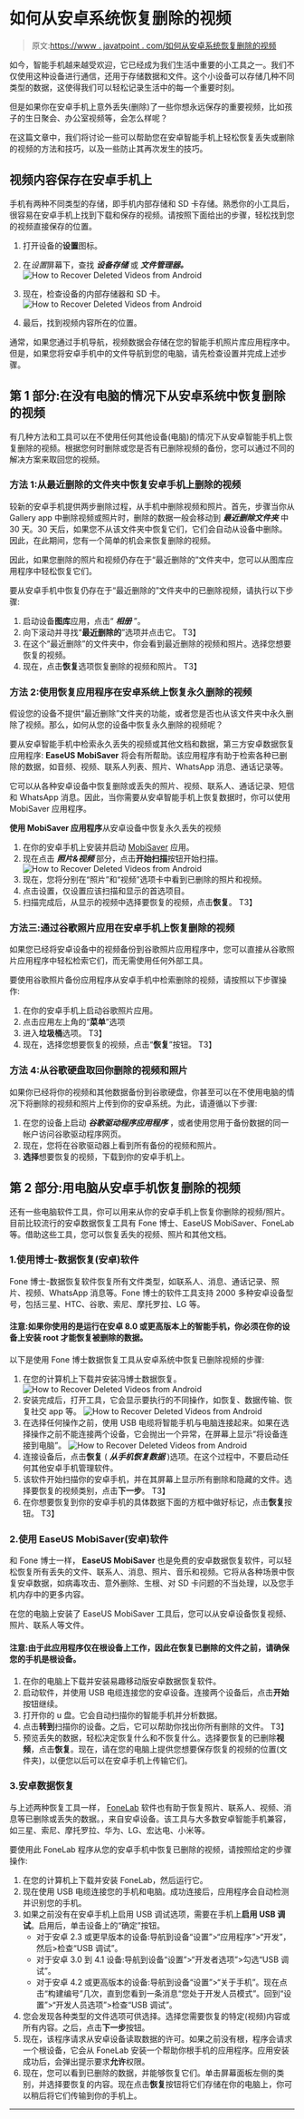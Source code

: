 # 如何从安卓系统恢复删除的视频

> 原文:[https://www . javatpoint . com/如何从安卓系统恢复删除的视频](https://www.javatpoint.com/how-to-recover-deleted-videos-from-android)

如今，智能手机越来越受欢迎，它已经成为我们生活中重要的小工具之一。我们不仅使用这种设备进行通信，还用于存储数据和文件。这个小设备可以存储几种不同类型的数据，这使得我们可以轻松记录生活中的每一个重要时刻。

但是如果你在安卓手机上意外丢失(删除)了一些你想永远保存的重要视频，比如孩子的生日聚会、办公室视频等，会怎么样呢？

在这篇文章中，我们将讨论一些可以帮助您在安卓智能手机上轻松恢复丢失或删除的视频的方法和技巧，以及一些防止其再次发生的技巧。

## 视频内容保存在安卓手机上

手机有两种不同类型的存储，即手机内部存储和 SD 卡存储。熟悉你的小工具后，很容易在安卓手机上找到下载和保存的视频。请按照下面给出的步骤，轻松找到您的视频直接保存的位置。

1.  打开设备的**设置**图标。
2.  在*设置*屏幕下，查找 ***设备存储*** 或 ***文件管理器。***
    ![How to Recover Deleted Videos from Android](../Images/8f247af801885cc51b335f3d417c8f6f.png)
3.  现在，检查设备的内部存储器和 SD 卡。
    ![How to Recover Deleted Videos from Android](../Images/9a41709f2a35f787750f8c5454c4266d.png)

1.  最后，找到视频内容所在的位置。

通常，如果您通过手机导航，视频数据会存储在您的智能手机照片库应用程序中。但是，如果您将安卓手机中的文件导航到您的电脑，请先检查设置并完成上述步骤。

## 第 1 部分:在没有电脑的情况下从安卓系统中恢复删除的视频

有几种方法和工具可以在不使用任何其他设备(电脑)的情况下从安卓智能手机上恢复删除的视频。根据您何时删除或您是否有已删除视频的备份，您可以通过不同的解决方案来取回您的视频。

### 方法 1:从最近删除的文件夹中恢复安卓手机上删除的视频

较新的安卓手机提供两步删除过程，从手机中删除视频和照片。首先，步骤当你从 Gallery app 中删除视频或照片时，删除的数据一般会移动到 ***最近删除文件夹*** 中 30 天。30 天后，如果您不从该文件夹中恢复它们，它们会自动从设备中删除。因此，在此期间，您有一个简单的机会来恢复删除的视频。

因此，如果您删除的照片和视频仍存在于“最近删除的”文件夹中，您可以从图库应用程序中轻松恢复它们。

要从安卓手机中恢复仍存在于“最近删除的”文件夹中的已删除视频，请执行以下步骤:

1.  启动设备**图库**应用，点击“ ***相册*** ”。
2.  向下滚动并寻找“**最近删除的**”选项并点击它。
    T3】
3.  在这个“最近删除”的文件夹中，你会看到最近删除的视频和照片。选择您想要恢复的视频。
4.  现在，点击**恢复**选项恢复删除的视频和照片。
    T3】

### 方法 2:使用恢复应用程序在安卓系统上恢复永久删除的视频

假设您的设备不提供“最近删除”文件夹的功能，或者您是否也从该文件夹中永久删除了视频。那么，如何从您的设备中恢复永久删除的视频呢？

要从安卓智能手机中检索永久丢失的视频或其他文档和数据，第三方安卓数据恢复应用程序: **EaseUS MobiSaver** 将会有所帮助。该应用程序有助于检索各种已删除的数据，如音频、视频、联系人列表、照片、WhatsApp 消息、通话记录等。

它可以从各种安卓设备中恢复删除或丢失的照片、视频、联系人、通话记录、短信和 WhatsApp 消息。因此，当你需要从安卓智能手机上恢复数据时，你可以使用 MobiSaver 应用程序。

**使用 MobiSaver 应用程序**从安卓设备中恢复永久丢失的视频

1.  在你的安卓手机上安装并启动 [MobiSaver](https://play.google.com/store/apps/details?id=com.easeus.mobisaver) 应用。
2.  现在点击 ***照片&视频*** 部分，点击**开始扫描**按钮开始扫描。
    ![How to Recover Deleted Videos from Android](../Images/8e5225f8ba0055893374cb153e1e56bc.png)
3.  现在，您将分别在“照片”和“视频”选项卡中看到已删除的照片和视频。
4.  点击设置，仅设置应该扫描和显示的首选项目。
5.  扫描完成后，从显示的视频中选择要恢复的视频，点击**恢复**。
    T3】

### 方法三:通过谷歌照片应用在安卓手机上恢复删除的视频

如果您已经将安卓设备中的视频备份到谷歌照片应用程序中，您可以直接从谷歌照片应用程序中轻松检索它们，而无需使用任何外部工具。

要使用谷歌照片备份应用程序从安卓手机中检索删除的视频，请按照以下步骤操作:

1.  在你的安卓手机上启动谷歌照片应用。
2.  点击应用左上角的“**菜单**”选项
3.  进入**垃圾桶**选项。
    T3】
4.  现在，选择您想要恢复的视频，点击“**恢复**”按钮。
    T3】

### 方法 4:从谷歌硬盘取回你删除的视频和照片

如果你已经将你的视频和其他数据备份到谷歌硬盘，你甚至可以在不使用电脑的情况下将删除的视频和照片上传到你的安卓系统。为此，请遵循以下步骤:

1.  在您的设备上启动 ***谷歌驱动程序应用程序*** ，或者使用您用于备份数据的同一帐户访问谷歌驱动程序网页。
2.  现在，您将在谷歌驱动器上看到所有备份的视频和照片。
3.  **选择**想要恢复的视频，下载到你的安卓手机上。

## 第 2 部分:用电脑从安卓手机恢复删除的视频

还有一些电脑软件工具，你可以用来从你的安卓手机上恢复你删除的视频/照片。目前比较流行的安卓数据恢复工具有 Fone 博士、EaseUS MobiSaver、FoneLab 等。借助这些工具，您可以恢复丢失的视频、照片和其他文档。

### 1.使用博士-数据恢复(安卓)软件

Fone 博士-数据恢复软件恢复所有文件类型，如联系人、消息、通话记录、照片、视频、WhatsApp 消息等。Fone 博士的软件工具支持 2000 多种安卓设备型号，包括三星、HTC、谷歌、索尼、摩托罗拉、LG 等。

#### 注意:如果你使用的是运行在安卓 8.0 或更高版本上的智能手机，你必须在你的设备上安装 root 才能恢复被删除的数据。

以下是使用 Fone 博士数据恢复工具从安卓系统中恢复已删除视频的步骤:

1.  在您的计算机上下载并安装冯博士数据恢复。
    ![How to Recover Deleted Videos from Android](../Images/263a1f024c6e4051ac442a3878be8212.png)
2.  安装完成后，打开工具，它会显示要执行的不同操作，如恢复、数据传输、恢复社交 app 等。
    ![How to Recover Deleted Videos from Android](../Images/752c478b1549a52ef72ba4b76bd38282.png)
3.  在选择任何操作之前，使用 USB 电缆将智能手机与电脑连接起来。如果在选择操作之前不能连接两个设备，它会抛出一个异常，在屏幕上显示“将设备连接到电脑”。
    ![How to Recover Deleted Videos from Android](../Images/d1d54e5b8832a23e487133f62a06c272.png)
4.  连接设备后，点击**恢复** ( ***从手机恢复数据*** )选项。在这个过程中，不要启动任何其他安卓手机管理软件。
5.  该软件开始扫描你的安卓手机，并在其屏幕上显示所有删除和隐藏的文件。选择要恢复的视频类别，点击**下一步**。
    T3】
6.  在你想要恢复到你的安卓手机的具体数据下面的方框中做好标记，点击**恢复**按钮。
    T3】

### 2.使用 EaseUS MobiSaver(安卓)软件

和 Fone 博士一样， **EaseUS MobiSaver** 也是免费的安卓数据恢复软件，可以轻松恢复所有丢失的文件、联系人、消息、照片、音乐和视频。它将从各种场景中恢复安卓数据，如病毒攻击、意外删除、生根、对 SD 卡问题的不当处理，以及您手机内存中的更多内容。

在您的电脑上安装了 EaseUS MobiSaver 工具后，您可以从安卓设备恢复视频、照片、联系人等文件。

#### 注意:由于此应用程序仅在根设备上工作，因此在恢复已删除的文件之前，请确保您的手机是根设备。

1.  在你的电脑上下载并安装易趣移动版安卓数据恢复软件。
2.  启动软件，并使用 USB 电缆连接您的安卓设备。连接两个设备后，点击**开始**按钮继续。
3.  打开你的 u 盘。它会自动扫描你的智能手机并分析数据。
4.  点击**转到**扫描你的设备。之后，它可以帮助你找出你所有删除的文件。
    T3】
5.  预览丢失的数据，轻松决定恢复什么和不恢复什么。选择要恢复的已删除**视频**，点击**恢复**。现在，请在您的电脑上提供您想要保存恢复的视频的位置(文件夹)，以便您以后可以在安卓手机上传输它们。

### 3.安卓数据恢复

与上述两种恢复工具一样， [FoneLab](https://www.fonelab.com/resource/android-data-recovery-recover-lost-files-from-android.html) 软件也有助于恢复照片、联系人、视频、消息等已删除或丢失的数据。，来自安卓设备。该工具与大多数安卓智能手机兼容，如三星、索尼、摩托罗拉、华为、LG、宏达电、小米等。

要使用此 FoneLab 程序从您的安卓手机中恢复已删除的视频，请按照给定的步骤操作:

1.  在您的计算机上下载并安装 FoneLab，然后运行它。
2.  现在使用 USB 电缆连接您的手机和电脑。成功连接后，应用程序会自动检测并识别您的手机。
3.  如果之前没有在安卓手机上启用 USB 调试选项，需要在手机上**启用 USB 调试**。启用后，单击设备上的“确定”按钮。
    *   对于安卓 2.3 或更早版本的设备:导航到设备“设置”>“应用程序”>“开发”，然后>检查“USB 调试”。
    *   对于安卓 3.0 到 4.1 设备:导航到设备“设置”>“开发者选项”>勾选“USB 调试”。
    *   对于安卓 4.2 或更高版本的设备:导航到设备“设置”>“关于手机”。现在点击“构建编号”几次，直到您看到一条消息“您处于开发人员模式”。回到“设置”>“开发人员选项”>检查“USB 调试”。
4.  您会发现各种类型的文件选项可供选择。选择您需要恢复的特定(视频)内容或所有内容。之后，点击**下一步**按钮。
5.  现在，该程序请求从安卓设备读取数据的许可。如果之前没有根，程序会请求一个根设备，它会从 FoneLab 安装一个帮助你根手机的应用程序。应用安装成功后，会弹出提示要求**允许**权限。
6.  现在，您可以看到已删除的数据，并能够恢复它们。单击屏幕面板左侧的类别，并选择要恢复的内容。现在点击**恢复**按钮将它们存储在你的电脑上，你可以稍后将它们传输到你的手机上。

* * *
